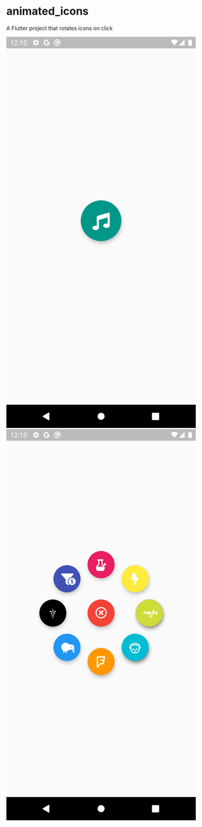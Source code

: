 # animated_icons

A Flutter project that rotates icons on click

![image](images/home.png)
![image](images/display.png)
